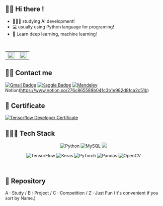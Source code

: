 ## 👋🏻 Hi there !

- 👨🏻‍💼  studying AI development!
- 💻  usually using Python language for programing!
- 👨  Learn deep learning, machine learning!
<br>

<table><tr><td valign="top" width="50%">
<img src="https://github-readme-stats.vercel.app/api?username=Jeong-Kyu&show_icons=true&count_private=true&hide_border=true" align="left" style="width: 100%" />
</td><td valign="top" width="50%">
<img src="https://github-readme-stats.vercel.app/api/top-langs/?username=Jeong-Kyu&hide_border=true&layout=compact" align="left" style="width: 100%" />
</td></tr></table> 

## 🙋‍♂️ Contact me

[![Gmail Badge](https://img.shields.io/badge/Gmail-d14836?style=flat-square&logo=Gmail&logoColor=white&link=mailto:jare92n@gmail.com)](mailto:jare92n@gmail.com)
[![Kaggle Badge](https://img.shields.io/badge/-Kaggle-blue?style=flat-square&logo=Kaggle&logoColor=white&link=https://www.kaggle.com/jeongkyuhyun)](https://www.kaggle.com/jeongkyuhyun)
[![Mendeley](https://img.shields.io/badge/Dacon-151F5D?style=flat-square&logo=Mendeley&logoColor=white&link=https://dacon.io/myprofile/416694/home/)](https://dacon.io/myprofile/416694/home/)
Notion(https://www.notion.so/276c865588b041c3b1e982d8fca2c51b)
<br>

## 📑 Certificate

[![Tensorflow Developer Certificate](https://img.shields.io/badge/Tensorflow%20Developer%20Certificate-FF6F00?logo=tensorflow&logoColor=white)](https://www.credential.net/5b55228f-e4f8-48e3-b74c-c846b1c6313c)
<br>

## 👨🏻‍💻 Tech Stack 

<p align="center">
    <img alt="Python" src="https://img.shields.io/badge/python-%2314354C.svg?&style=flat-square&logo=python&logoColor=white"/>
    <img alt="MySQL" src="https://img.shields.io/badge/mysql-%2300f.svg?&style=flat-square&logo=mysql&logoColor=white"/>   
    <img src="https://img.shields.io/badge/aws-333664?style=flat-square&logo=amazon-aws&logoColor=white"/> </p>
</p>
<p align="center">
    <img alt="TensorFlow" src="https://img.shields.io/badge/TensorFlow-%23FF6F00.svg?&style=flat-square&logo=TensorFlow&logoColor=white" />
    <img alt="Keras" src="https://img.shields.io/badge/Keras-%23D00000.svg?&style=flat-square&logo=Keras&logoColor=white"/>
    <img alt="PyTorch" src="https://img.shields.io/badge/PyTorch-%23EE4C2C.svg?&style=flat-square&logo=PyTorch&logoColor=white" />
    <img alt="Pandas" src="https://img.shields.io/badge/pandas-%23150458.svg?&style=flat-square&logo=pandas&logoColor=white" />
    <img alt="OpenCV" src="https://img.shields.io/badge/opencv-%23white.svg?&style=flat-square&logo=opencv&logoColor=white"/>
</p>
<br>

## 📖 Repository

A : Study / B : Project / C : Competition / Z : Just Fun
(It's convenient if you sort by Name.)
